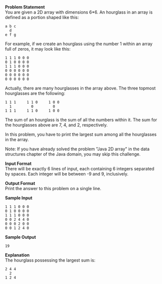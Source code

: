 **Problem Statement**  
You are given a 2D array with dimensions 6*6. An hourglass in an array is defined as a portion shaped like this:  
````
a b c
  d
e f g
````  
For example, if we create an hourglass using the number 1 within an array full of zeros, it may look like this:  
````
1 1 1 0 0 0
0 1 0 0 0 0
1 1 1 0 0 0
0 0 0 0 0 0
0 0 0 0 0 0
0 0 0 0 0 0
````    
Actually, there are many hourglasses in the array above. The three topmost hourglasses are the following:   
````
1 1 1     1 1 0     1 0 0
  1         0         0
1 1 1     1 1 0     1 0 0
````    

The sum of an hourglass is the sum of all the numbers within it. The sum for the hourglasses above are 7, 4, and 2, respectively.  
  
In this problem, you have to print the largest sum among all the hourglasses in the array.  
  
Note: If you have already solved the problem "Java 2D array" in the data structures chapter of the Java domain, you may skip this challenge.  

**Input Format**  
There will be exactly 6 lines of input, each containing 6 integers separated by spaces. Each integer will be between -9 and 9, inclusively.  
  
**Output Format**  
Print the answer to this problem on a single line.  
  
**Sample Input**
````
1 1 1 0 0 0
0 1 0 0 0 0
1 1 1 0 0 0
0 0 2 4 4 0
0 0 0 2 0 0
0 0 1 2 4 0
````  
  
**Sample Output**
````
19
````  
  
**Explanation**  
The hourglass possessing the largest sum is:  
````
2 4 4
  2
1 2 4
````
